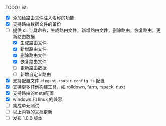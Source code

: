 TODO List:

- [x] 添加给路由文件注入名称的功能
- [x] 支持路由数据文件的备份
- [ ] 提供 cli 工具命令，生成路由文件，新增路由文件，删除路由，恢复路由，更新路由数据
     - [x] 生成路由文件
     - [x] 新增路由文件
     - [x] 删除路由文件
     - [x] 恢复路由文件
     - [ ] 更新路由数据
     - [ ] 新增自定义路由
- [x] 支持配置文件 `elegant-router.config.ts` 配置
- [x] 支持更多其他构建工具，如 rolldown, farm, rspack, nuxt
- [x] 支持路由的meta配置
- [x] windows 和 linux 的兼容
- [ ] 集成单元测试
- [ ] 以上内容的文档更新
- [ ] 发布 1.0.0 版本